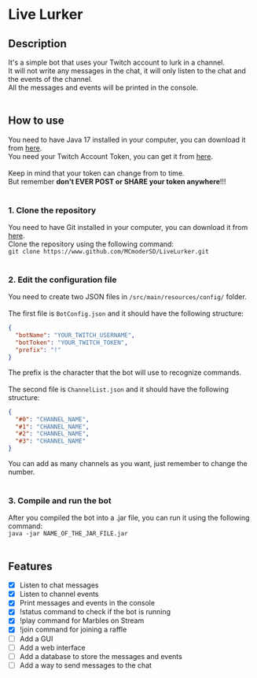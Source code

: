 # Live Lurker

## Description

It's a simple bot that uses your Twitch account to lurk in a channel. <br>
It will not write any messages in the chat, it will only listen to the chat and the events of the channel. <br>
All the messages and events will be printed in the console. <br> <br>

## How to use

You need to have Java 17 installed in your computer, you can download it
from [here](https://www.oracle.com/uk/java/technologies/downloads/#java17). <br>
You need your Twitch Account Token, you can get it from [here](https://twitchapps.com/tmi/).<br> <br>
Keep in mind that your token can change from to time. <br>
But remember **don't EVER POST or SHARE your token anywhere**!!! <br> <br>

### 1. Clone the repository

You need to have Git installed in your computer, you can download it from [here](https://git-scm.com/downloads). <br>
Clone the repository using the following command: <br>
```git clone https://www.github.com/MCmoderSD/LiveLurker.git ``` <br> <br>

### 2. Edit the configuration file

You need to create two JSON files in ```/src/main/resources/config/``` folder. <br> <br>
The first file is ```BotConfig.json``` and it should have the following structure: <br>

```json
{
  "botName": "YOUR_TWITCH_USERNAME",
  "botToken": "YOUR_TWITCH_TOKEN",
  "prefix": "!"
}
```

The prefix is the character that the bot will use to recognize commands. <br> <br>
The second file is ```ChannelList.json``` and it should have the following structure: <br>

```json
{
  "#0": "CHANNEL_NAME",
  "#1": "CHANNEL_NAME",
  "#2": "CHANNEL_NAME",
  "#3": "CHANNEL_NAME"
}
```

You can add as many channels as you want, just remember to change the number. <br> <br>

### 3. Compile and run the bot

After you compiled the bot into a .jar file, you can run it using the following command: <br>
```java -jar NAME_OF_THE_JAR_FILE.jar``` <br> <br>

## Features

- [x] Listen to chat messages
- [x] Listen to channel events
- [x] Print messages and events in the console
- [x] !status command to check if the bot is running
- [x] !play command for Marbles on Stream
- [x] !join command for joining a raffle
- [ ] Add a GUI
- [ ] Add a web interface
- [ ] Add a database to store the messages and events
- [ ] Add a way to send messages to the chat